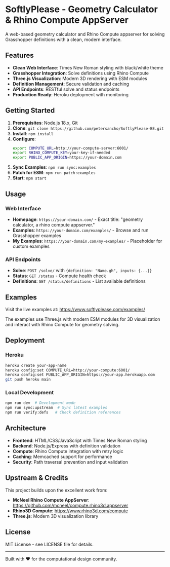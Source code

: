 # SoftlyPlease - Geometry Calculator & Rhino Compute AppServer

A web-based geometry calculator and Rhino Compute appserver for solving Grasshopper definitions with a clean, modern interface.

## Features

- **Clean Web Interface**: Times New Roman styling with black/white theme
- **Grasshopper Integration**: Solve definitions using Rhino Compute
- **Three.js Visualization**: Modern 3D rendering with ESM modules
- **Definition Management**: Secure validation and caching
- **API Endpoints**: RESTful solve and status endpoints
- **Production Ready**: Heroku deployment with monitoring

## Getting Started

1. **Prerequisites**: Node.js 18.x, Git
2. **Clone**: `git clone https://github.com/petersancho/SoftlyPlease-BE.git`
3. **Install**: `npm install`
4. **Configure**:
   ```bash
   export COMPUTE_URL=http://your-compute-server:6001/
   export RHINO_COMPUTE_KEY=your-key-if-needed
   export PUBLIC_APP_ORIGIN=https://your-domain.com
   ```
5. **Sync Examples**: `npm run sync:examples`
6. **Patch for ESM**: `npm run patch:examples`
7. **Start**: `npm start`

## Usage

### Web Interface
- **Homepage**: `https://your-domain.com/` - Exact title: "geometry calculator, a rhino compute appserver."
- **Examples**: `https://your-domain.com/examples/` - Browse and run Grasshopper examples
- **My Examples**: `https://your-domain.com/my-examples/` - Placeholder for custom examples

### API Endpoints
- **Solve**: `POST /solve/` with `{definition: "Name.gh", inputs: {...}}`
- **Status**: `GET /status` - Compute health check
- **Definitions**: `GET /status/definitions` - List available definitions

## Examples

Visit the live examples at: https://www.softlyplease.com/examples/

The examples use Three.js with modern ESM modules for 3D visualization and interact with Rhino Compute for geometry solving.

## Deployment

### Heroku
```bash
heroku create your-app-name
heroku config:set COMPUTE_URL=http://your-compute:6001/
heroku config:set PUBLIC_APP_ORIGIN=https://your-app.herokuapp.com
git push heroku main
```

### Local Development
```bash
npm run dev  # Development mode
npm run sync:upstream  # Sync latest examples
npm run verify:defs   # Check definition references
```

## Architecture

- **Frontend**: HTML/CSS/JavaScript with Times New Roman styling
- **Backend**: Node.js/Express with definition validation
- **Compute**: Rhino Compute integration with retry logic
- **Caching**: Memcached support for performance
- **Security**: Path traversal prevention and input validation

## Upstream & Credits

This project builds upon the excellent work from:
- **McNeel Rhino Compute AppServer**: https://github.com/mcneel/compute.rhino3d.appserver
- **Rhino3D Compute**: https://www.rhino3d.com/compute
- **Three.js**: Modern 3D visualization library

## License

MIT License - see LICENSE file for details.

---

Built with ❤️ for the computational design community.